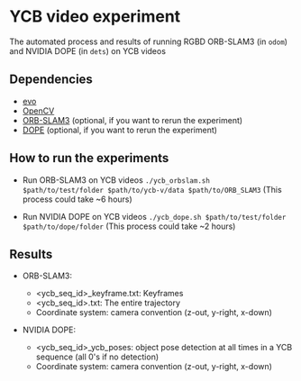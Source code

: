 # YCB video experiment
The automated process and results of running RGBD ORB-SLAM3 (in `odom`) and NVIDIA DOPE (in `dets`) on YCB videos

## Dependencies
- [evo](https://github.com/MichaelGrupp/evo)
- [OpenCV](https://github.com/opencv/opencv)
- [ORB-SLAM3](https://github.com/UZ-SLAMLab/ORB_SLAM3) (optional, if you want to rerun the experiment)
- [DOPE](https://github.com/NVlabs/Deep_Object_Pose) (optional, if you want to rerun the experiment)

## How to run the experiments
- Run ORB-SLAM3 on YCB videos
`./ycb_orbslam.sh $path/to/test/folder $path/to/ycb-v/data $path/to/ORB_SLAM3`
(This process could take ~6 hours)

- Run NVIDIA DOPE on YCB videos
`./ycb_dope.sh $path/to/test/folder $path/to/dope/folder`
(This process could take ~2 hours)

## Results
- ORB-SLAM3:
    - <ycb_seq_id>_keyframe.txt: Keyframes
    - <ycb_seq_id>.txt: The entire trajectory
    - Coordinate system: camera convention (z-out, y-right, x-down)

- NVIDIA DOPE:
    - <ycb_seq_id>_ycb_poses: object pose detection at all times in a YCB sequence (all 0's if no detection)
    - Coordinate system: camera convention (z-out, y-right, x-down)
